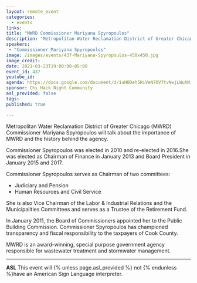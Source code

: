 ```yaml
---
layout: remote_event
categories:
  - events
links: 
title: "MWRD Commissioner Mariyana Spyropoulos"
description: "Metropolitan Water Reclamation District of Greater Chicago (MWRD) is a special purpose government agency responsible for wastewater treatment and stormwater management. Commissioner Mariyana Spyropoulos will talk about the importance of MWRD and the history behind the agency."
speakers:
 - "Commissioner Mariyana Spyropoulos"
image: /images/events/437-Mariyana-Spyropoulos-450x450.jpg
image_credit:
date: 2021-03-23T19:00:00-05:00
event_id: 437
youtube_id: 
agenda: https://docs.google.com/document/d/1uHODeh5HiVeN7OV7tvNwjLWuAWz3jnIOKCEXCatYPIg/edit?usp=sharing
sponsor: Chi Hack Night Community
asl_provided: false
tags: 
published: true

---
```


Metropolitan Water Reclamation District of Greater Chicago (MWRD) Commissioner Mariyana Spyropoulos will talk about the importance of MWRD and the history behind the agency.

Commissioner Spyropoulos was elected in 2010 and re-elected in 2016.She was elected as Chairman of Finance in January 2013 and Board President in January 2015 and 2017.

Commissioner Spyropoulos serves as Chairman of two committees:
 - Judiciary and Pension
 - Human Resources and Civil Service

She is also Vice Chairman of the Labor & Industrial Relations and the Municipalities Committees and serves as a Trustee of the Retirement Fund.

In January 2011, the Board of Commissioners appointed her to the Public Building Commission. Commissioner Spyropoulos has championed transparency and fiscal responsibility to the taxpayers of Cook County.

MWRD is an award-winning, special purpose government agency responsible for wastewater treatment and stormwater management.

---

**ASL** This event will {% unless page.asl_provided %} not {% endunless %}have an American Sign Language interpreter.
